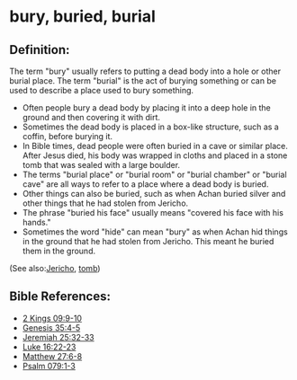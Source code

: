 # bury, buried, burial #

## Definition: ##

The term "bury" usually refers to putting a dead body into a hole or other burial place. The term "burial" is the act of burying something or can be used to describe a place used to bury something.

* Often people bury a dead body by placing it into a deep hole in the ground and then covering it with dirt.
* Sometimes the dead body is placed in a box-like structure, such as a coffin, before burying it.
* In Bible times, dead people were often buried in a cave or similar place. After Jesus died, his body was wrapped in cloths and placed in a stone tomb that was sealed with a large boulder.
* The terms "burial place" or "burial room" or "burial chamber" or "burial cave" are all ways to refer to a place where a dead body is buried.
* Other things can also be buried, such as when Achan buried silver and other things that he had stolen from Jericho.
* The phrase "buried his face" usually means "covered his face with his hands."
* Sometimes the word "hide" can mean "bury" as when Achan hid things in the ground that he had stolen from Jericho. This meant he buried them in the ground.

(See also:[Jericho](../other/jericho.md), [tomb](../other/tomb.md))

## Bible References: ##

* [2 Kings 09:9-10](en/tn/2ki/help/09/09)
* [Genesis 35:4-5](en/tn/gen/help/35/04)
* [Jeremiah 25:32-33](en/tn/jer/help/25/32)
* [Luke 16:22-23](en/tn/luk/help/16/22)
* [Matthew 27:6-8](en/tn/mat/help/27/06)
* [Psalm 079:1-3](en/tn/psa/help/79/01)